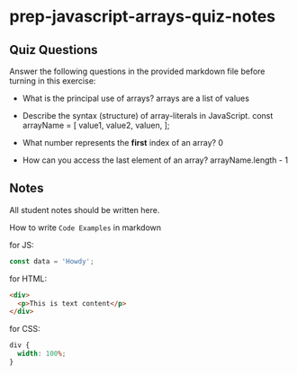 # prep-javascript-arrays-quiz-notes

## Quiz Questions

Answer the following questions in the provided markdown file before turning in this exercise:

- What is the principal use of arrays?
  arrays are a list of values

- Describe the syntax (structure) of array-literals in JavaScript.
  const arrayName = [
  value1,
  value2,
  valuen,
  ];

- What number represents the **first** index of an array?
  0

- How can you access the last element of an array?
  arrayName.length - 1

## Notes

All student notes should be written here.

How to write `Code Examples` in markdown

for JS:

```javascript
const data = 'Howdy';
```

for HTML:

```html
<div>
  <p>This is text content</p>
</div>
```

for CSS:

```css
div {
  width: 100%;
}
```
